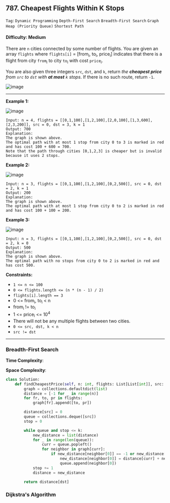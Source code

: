 ## 787. Cheapest Flights Within K Stops

```Tag```: ```Dynamic Programming``` ```Depth-First Search``` ```Breadth-First Search``` ```Graph``` ```Heap (Priority Queue)``` ```Shortest Path```

#### Difficulty: Medium

There are ```n``` cities connected by some number of flights. You are given an array ```flights``` where ```flights[i]``` = [from<sub>i</sub>, to<sub>i</sub>, price<sub>i</sub>] indicates that there is a flight from city ```from```<sub>i</sub> to city ```to```<sub>i</sub> with cost ```price```<sub>i</sub>.

You are also given three integers ```src```, ```dst```, and ```k```, return _the __cheapest price__ from ```src``` to ```dst``` with __at most__ ```k``` stops_. If there is no such route, return ```-1```.

![image](https://user-images.githubusercontent.com/35042430/214763952-16f232e6-8511-4547-8842-8b12e3f17424.png)

---

__Example 1:__

![image](https://assets.leetcode.com/uploads/2022/03/18/cheapest-flights-within-k-stops-3drawio.png)
```
Input: n = 4, flights = [[0,1,100],[1,2,100],[2,0,100],[1,3,600],[2,3,200]], src = 0, dst = 3, k = 1
Output: 700
Explanation:
The graph is shown above.
The optimal path with at most 1 stop from city 0 to 3 is marked in red and has cost 100 + 600 = 700.
Note that the path through cities [0,1,2,3] is cheaper but is invalid because it uses 2 stops.
```

__Example 2:__

![image](https://assets.leetcode.com/uploads/2022/03/18/cheapest-flights-within-k-stops-1drawio.png)
```
Input: n = 3, flights = [[0,1,100],[1,2,100],[0,2,500]], src = 0, dst = 2, k = 1
Output: 200
Explanation:
The graph is shown above.
The optimal path with at most 1 stop from city 0 to 2 is marked in red and has cost 100 + 100 = 200.
```

__Example 3:__

![image](https://assets.leetcode.com/uploads/2022/03/18/cheapest-flights-within-k-stops-2drawio.png)
```
Input: n = 3, flights = [[0,1,100],[1,2,100],[0,2,500]], src = 0, dst = 2, k = 0
Output: 500
Explanation:
The graph is shown above.
The optimal path with no stops from city 0 to 2 is marked in red and has cost 500.
```

__Constraints:__

- ```1 <= n <= 100```
- ```0 <= flights.length <= (n * (n - 1) / 2)```
- ```flights[i].length == 3```
- 0 <= from<sub>i</sub>, to<sub>i</sub> < n
- from<sub>i</sub> != to<sub>i</sub>
- 1 <= price<sub>i</sub> <= 10<sup>4</sup>
- There will not be any multiple flights between two cities.
- ```0 <= src, dst, k < n```
- ```src != dst```

---

### Breadth-First Search

__Time Complexity__:

__Space Complexity__:

```Python
class Solution:
    def findCheapestPrice(self, n: int, flights: List[List[int]], src: int, dst: int, k: int) -> int:
        graph = collections.defaultdict(list)
        distance = [-1 for _ in range(n)]
        for fr, to, pr in flights:
            graph[fr].append([to, pr])

        distance[src] = 0
        queue = collections.deque([src])
        stop = 0

        while queue and stop <= k:
            new_distance = list(distance)
            for _ in range(len(queue)):
                curr = queue.popleft()
                for neighbor in graph[curr]:
                    if new_distance[neighbor[0]] == -1 or new_distance[neighbor[0]] > distance[curr] + neighbor[1]:
                        new_distance[neighbor[0]] = distance[curr] + neighbor[1]
                        queue.append(neighbor[0])
            stop += 1
            distance = new_distance

        return distance[dst]
```

### Dijkstra's Algorithm

```Python

```
